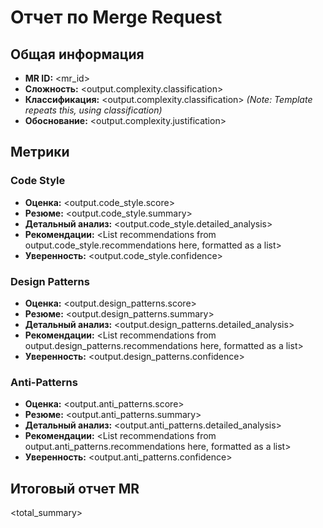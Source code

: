 # Отчет по Merge Request

## Общая информация
- **MR ID:** <mr_id>
- **Сложность:** <output.complexity.classification>
- **Классификация:** <output.complexity.classification>  *(Note: Template repeats this, using classification)*
- **Обоснование:**
  <output.complexity.justification>

## Метрики

### Code Style
- **Оценка:** <output.code_style.score>
- **Резюме:**
  <output.code_style.summary>
- **Детальный анализ:**
  <output.code_style.detailed_analysis>
- **Рекомендации:**
  <List recommendations from output.code_style.recommendations here, formatted as a list>
- **Уверенность:** <output.code_style.confidence>

### Design Patterns
- **Оценка:** <output.design_patterns.score>
- **Резюме:**
  <output.design_patterns.summary>
- **Детальный анализ:**
  <output.design_patterns.detailed_analysis>
- **Рекомендации:**
  <List recommendations from output.design_patterns.recommendations here, formatted as a list>
- **Уверенность:** <output.design_patterns.confidence>

### Anti-Patterns
- **Оценка:** <output.anti_patterns.score>
- **Резюме:**
  <output.anti_patterns.summary>
- **Детальный анализ:**
  <output.anti_patterns.detailed_analysis>
- **Рекомендации:**
  <List recommendations from output.anti_patterns.recommendations here, formatted as a list>
- **Уверенность:** <output.anti_patterns.confidence>

## Итоговый отчет MR
<total_summary>
